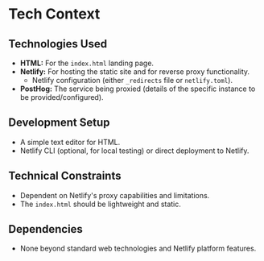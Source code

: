 # Tech Context

## Technologies Used

- **HTML:** For the `index.html` landing page.
- **Netlify:** For hosting the static site and for reverse proxy functionality.
    - Netlify configuration (either `_redirects` file or `netlify.toml`).
- **PostHog:** The service being proxied (details of the specific instance to be provided/configured).

## Development Setup

- A simple text editor for HTML.
- Netlify CLI (optional, for local testing) or direct deployment to Netlify.

## Technical Constraints

- Dependent on Netlify's proxy capabilities and limitations.
- The `index.html` should be lightweight and static.

## Dependencies

- None beyond standard web technologies and Netlify platform features. 
